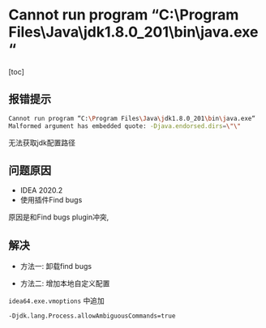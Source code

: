 # Cannot run program “C:\Program Files\Java\jdk1.8.0_201\bin\java.exe“

[toc]

## 报错提示

```bash
Cannot run program “C:\Program Files\Java\jdk1.8.0_201\bin\java.exe“
Malformed argument has embedded quote: -Djava.endorsed.dirs=\"\"
```

无法获取jdk配置路径

## 问题原因

- IDEA 2020.2
- 使用插件Find bugs

原因是和Find bugs plugin冲突,

## 解决

- 方法一: 卸载find bugs

- 方法二: 增加本地自定义配置

`idea64.exe.vmoptions` 中追加

```bash
-Djdk.lang.Process.allowAmbiguousCommands=true
```

